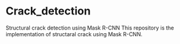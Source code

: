 # Crack_detection
Structural crack detection using Mask R-CNN
This repository is the implementation of structaral crack using Mask R-CNN.

